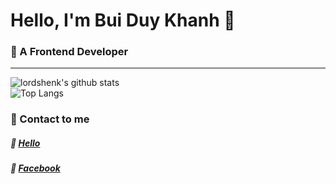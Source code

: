 # Hello, I'm Bui Duy Khanh  :palm_tree:
### :watermelon: A Frontend Developer  
***  
![lordshenk's github stats](https://github-readme-stats.vercel.app/api?username=lordshenk&count_private=true&show_icons=true&theme=tokyonight)  
![Top Langs](https://github-readme-stats.vercel.app/api/top-langs/?username=lordshenk&layout=compact)  
### :strawberry: Contact to me  
##### :tangerine: [Hello](https://hello-shen.vercel.app/)  
##### :grapes: [Facebook](https://www.facebook.com/khanh2909/)  
